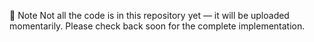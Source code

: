 🚧 Note
Not all the code is in this repository yet — it will be uploaded momentarily.
Please check back soon for the complete implementation.
